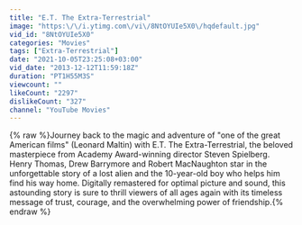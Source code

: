 ```yaml
---
title: "E.T. The Extra-Terrestrial"
image: "https:\/\/i.ytimg.com\/vi\/8NtOYUIe5X0\/hqdefault.jpg"
vid_id: "8NtOYUIe5X0"
categories: "Movies"
tags: ["Extra-Terrestrial"]
date: "2021-10-05T23:25:08+03:00"
vid_date: "2013-12-12T11:59:18Z"
duration: "PT1H55M3S"
viewcount: ""
likeCount: "2297"
dislikeCount: "327"
channel: "YouTube Movies"
---
```

{% raw %}Journey back to the magic and adventure of &quot;one of the great American films&quot; (Leonard Maltin) with E.T. The Extra-Terrestrial, the beloved masterpiece from Academy Award-winning director Steven Spielberg. Henry Thomas, Drew Barrymore and Robert MacNaughton star in the unforgettable story of a lost alien and the 10-year-old boy who helps him find his way home. Digitally remastered for optimal picture and sound, this astounding story is sure to thrill viewers of all ages again with its timeless message of trust, courage, and the overwhelming power of friendship.{% endraw %}
